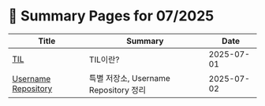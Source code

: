 # 📝 Summary Pages for 07/2025

| Title | Summary | Date |
|-------|---------|------|
| [TIL](https://github.com/MinHyeok-lee1/TIL/blob/main/2025/07/01-TIL.md) | TIL이란? | 2025-07-01 |
| [Username Repository](https://github.com/MinHyeok-lee1/TIL/blob/main/2025/07/02-UsernameRepository.md) | 특별 저장소, Username Repository 정리 | 2025-07-02 |
